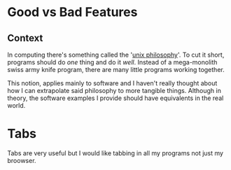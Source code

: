 # Good vs Bad Features

## Context

In computing there's something called the &apos;[unix philosophy](https://archive.avsbq.org/compturer_science/practices/unix_philosophy)&apos;. To cut it short, programs should do *one* thing and do it *well*. Instead of a mega-monolith swiss army knife program, there are many little programs working together.

This notion, applies mainly to software and I haven't really thought about how I can extrapolate said philosophy to more tangible things. Although in theory, the software examples I provide should have equivalents in the real world.

# Tabs

Tabs are very useful but I would like tabbing in all my programs not just my broowser.
